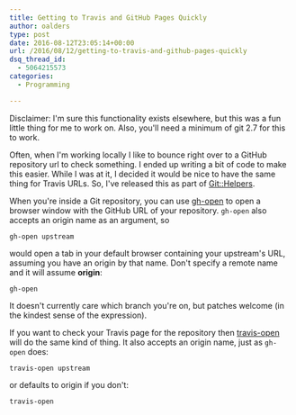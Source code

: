 ```yaml
---
title: Getting to Travis and GitHub Pages Quickly
author: oalders
type: post
date: 2016-08-12T23:05:14+00:00
url: /2016/08/12/getting-to-travis-and-github-pages-quickly
dsq_thread_id:
  - 5064215573
categories:
  - Programming

---
```

Disclaimer: I'm sure this functionality exists elsewhere, but this was a fun little thing for me to work on. Also, you'll need a minimum of git 2.7 for this to work.

Often, when I'm working locally I like to bounce right over to a GitHub repository url to check something. I ended up writing a bit of code to make this easier. While I was at it, I decided it would be nice to have the same thing for Travis URLs. So, I've released this as part of [Git::Helpers][1].

When you're inside a Git repository, you can use [gh-open][2] to open a browser window with the GitHub URL of your repository. `gh-open` also accepts an origin name as an argument, so

```
gh-open upstream
```

would open a tab in your default browser containing your upstream's URL, assuming you have an origin by that name. Don't specify a remote name and it will assume **origin**:

```
gh-open
```

It doesn't currently care which branch you're on, but patches welcome (in the kindest sense of the expression).

If you want to check your Travis page for the repository then [travis-open][2] will do the same kind of thing. It also accepts an origin name, just as `gh-open` does:

```
travis-open upstream
```

or defaults to origin if you don't:

```
travis-open
```

 [1]: https://metacpan.org/pod/Git::Helpers
 [2]: https://metacpan.org/pod/distribution/Git-Helpers/bin/gh-open
